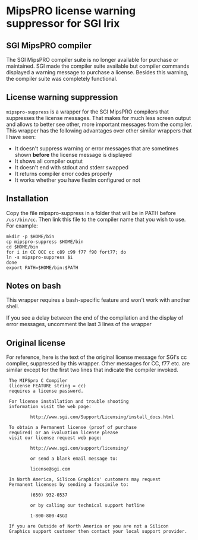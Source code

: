 # MipsPRO license warning suppressor for SGI Irix

## SGI MipsPRO compiler
The SGI MipsPRO compiler suite is no longer available for purchase or maintained. SGI made the compiler suite available but compiler commands displayed a warning message to purchase a license. Besides this warning, the compiler suite was completely functional.

## License warning suppression
`mipspro-suppress` is a wrapper for the SGI MipsPRO compilers that suppresses the license messages. That makes for much less screen output and allows to better see other, more important messages from the compiler.
This wrapper has the following advantages over other similar wrappers that I have seen:
- It doesn't suppress warning or error messages that are sometimes shown **before** the license message is displayed
- It shows all compiler ouptut
- It doesn't end with stdout and stderr swapped
- It returns compiler error codes properly
- It works whether you have flexlm configured or not

## Installation
Copy the file mipspro-suppress in a folder that will be in PATH before `/usr/bin/cc`. Then link this file to the compiler name that you wish to use. For example:

```
mkdir -p $HOME/bin
cp mipspro-suppress $HOME/bin
cd $HOME/bin
for i in CC OCC cc c89 c99 f77 f90 fort77; do
ln -s mipspro-suppress $i
done
export PATH=$HOME/bin:$PATH
``` 
 
 ## Notes on bash
 This wrapper requires a bash-specific feature and won't work with another shell. 
 
 If you see a delay between the end of the compilation and the display of error messages, uncomment the last 3 lines of the wrapper  

 ## Original license
For reference, here is the text of the original license message for SGI's cc compiler, suppressed by this wrapper. Other messages for CC, f77 etc. are similar except for the first two lines that indicate the compiler invoked.

```
 The MIPSpro C Compiler 
 (license FEATURE string = cc) 
 requires a license password. 

 For license installation and trouble shooting 
 information visit the web page: 

         http://www.sgi.com/Support/Licensing/install_docs.html 

 To obtain a Permanent license (proof of purchase
 required) or an Evaluation license please
 visit our license request web page: 

         http://www.sgi.com/support/licensing/

         or send a blank email message to: 

         license@sgi.com 

 In North America, Silicon Graphics' customers may request 
 Permanent licenses by sending a facsimile to: 

         (650) 932-0537 

         or by calling our technical support hotline 

         1-800-800-4SGI 

 If you are Outside of North America or you are not a Silicon 
 Graphics support customer then contact your local support provider. 
```

